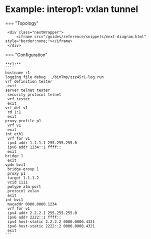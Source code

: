 # Example: interop1: vxlan tunnel
    
=== "Topology"
    
     <div class="nextWrapper">
         <iframe src="/guides/reference/snippets/next-diagram.html" style="border:none;"></iframe>
     </div>

    
=== "Configuration"
    
    **r1:**
    ```
    hostname r1
    logging file debug ../binTmp/zzz45r1-log.run
    vrf definition tester
     exit
    server telnet tester
     security protocol telnet
     vrf tester
     exit
    vrf def v1
     rd 1:1
     exit
    proxy-profile p1
     vrf v1
     exit
    int eth1
     vrf for v1
     ipv4 addr 1.1.1.1 255.255.255.0
     ipv6 addr 1234::1 ffff::
     exit
    bridge 1
     exit
    vpdn bvi1
     bridge-group 1
     proxy p1
     target 1.1.1.2
     vcid 1111
     pwtype atm-port
     protocol vxlan
     exit
    int bvi1
     macaddr 0000.0000.1234
     vrf for v1
     ipv4 addr 2.2.2.1 255.255.255.0
     ipv6 addr 2222::1 ffff::
     ipv4 host-static 2.2.2.2 0000.0000.4321
     ipv6 host-static 2222::2 0000.0000.4321
     exit
    ```
